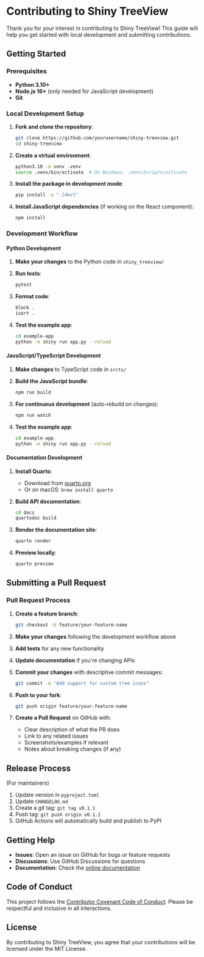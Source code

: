 # Contributing to Shiny TreeView

Thank you for your interest in contributing to Shiny TreeView! This guide will help you get started with local development and submitting contributions.

## Getting Started

### Prerequisites

- **Python 3.10+**
- **Node.js 16+** (only needed for JavaScript development)
- **Git**

### Local Development Setup

1. **Fork and clone the repository**:
   ```bash
   git clone https://github.com/yourusername/shiny-treeview.git
   cd shiny-treeview
   ```

2. **Create a virtual environment**:
   ```bash
   python3.10 -m venv .venv
   source .venv/bin/activate  # On Windows: .venv\Scripts\activate
   ```

3. **Install the package in development mode**:
   ```bash
   pip install -e ".[dev]"
   ```

4. **Install JavaScript dependencies** (if working on the React component):
   ```bash
   npm install
   ```

### Development Workflow

#### Python Development

1. **Make your changes** to the Python code in `shiny_treeview/`

2. **Run tests**:
   ```bash
   pytest
   ```

3. **Format code**:
   ```bash
   black .
   isort .
   ```

4. **Test the example app**:
   ```bash
   cd example-app
   python -m shiny run app.py --reload
   ```

#### JavaScript/TypeScript Development

1. **Make changes** to TypeScript code in `srcts/`

2. **Build the JavaScript bundle**:
   ```bash
   npm run build
   ```

3. **For continuous development** (auto-rebuild on changes):
   ```bash
   npm run watch
   ```

4. **Test the example app**:
   ```bash
   cd example-app
   python -m shiny run app.py --reload
   ```

#### Documentation Development

1. **Install Quarto**:
   - Download from [quarto.org](https://quarto.org/docs/get-started/)
   - Or on macOS: `brew install quarto`

2. **Build API documentation**:
   ```bash
   cd docs
   quartodoc build
   ```

3. **Render the documentation site**:
   ```bash
   quarto render
   ```

4. **Preview locally**:
   ```bash
   quarto preview
   ```

## Submitting a Pull Request

### Pull Request Process

1. **Create a feature branch**:
   ```bash
   git checkout -b feature/your-feature-name
   ```

2. **Make your changes** following the development workflow above

3. **Add tests** for any new functionality

4. **Update documentation** if you're changing APIs

5. **Commit your changes** with descriptive commit messages:
   ```bash
   git commit -m "Add support for custom tree icons"
   ```

6. **Push to your fork**:
   ```bash
   git push origin feature/your-feature-name
   ```

7. **Create a Pull Request** on GitHub with:
   - Clear description of what the PR does
   - Link to any related issues
   - Screenshots/examples if relevant
   - Notes about breaking changes (if any)

## Release Process

(For maintainers)

1. Update version in `pyproject.toml`
2. Update `CHANGELOG.md`
3. Create a git tag: `git tag v0.1.1`
4. Push tag: `git push origin v0.1.1`
5. GitHub Actions will automatically build and publish to PyPI

## Getting Help

- **Issues**: Open an issue on GitHub for bugs or feature requests
- **Discussions**: Use GitHub Discussions for questions
- **Documentation**: Check the [online documentation](https://davidchall.github.io/shiny-treeview)

## Code of Conduct

This project follows the [Contributor Covenant Code of Conduct](https://www.contributor-covenant.org/version/2/1/code_of_conduct/). Please be respectful and inclusive in all interactions.

## License

By contributing to Shiny TreeView, you agree that your contributions will be licensed under the MIT License.
